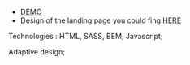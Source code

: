 - [DEMO](https://olegshanin.github.io/Museum-landing/)
- Design of the landing page you could fing [HERE](https://www.figma.com/file/cRBCqE06cDrY3s4jX7h3iY/%D0%9D%D0%90%D0%9C%D0%A3-(Edit)?node-id=0%3A1)

Technologies : HTML, SASS, BEM, Javascript;

Adaptive design;
